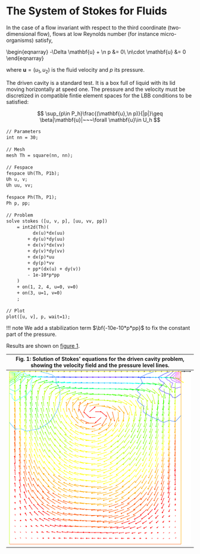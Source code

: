 # The System of Stokes for Fluids

In the case of a flow invariant with respect to the third coordinate (two-dimensional flow), flows at low Reynolds number (for instance micro-organisms) satisfy,

\begin{eqnarray}
	-\Delta \mathbf{u} + \n p &= 0\\
	\n\cdot \mathbf{u} &= 0
\end{eqnarray}

where $\mathbf{u}=(u_1,u_2)$ is the fluid velocity and $p$ its pressure.

The driven cavity is a standard test. It is a box full of liquid with its lid moving horizontally at speed one. The pressure and the velocity must be discretized in compatible fintie element spaces for the LBB conditions to be satisfied:

$$
\sup_{p\in P_h}\frac{(\mathbf{u},\n p)}{|p|}\geq \beta|\mathbf{u}|~~~\forall \mathbf{u}\in U_h
$$

```freefem
// Parameters
int nn = 30;

// Mesh
mesh Th = square(nn, nn);

// Fespace
fespace Uh(Th, P1b);
Uh u, v;
Uh uu, vv;

fespace Ph(Th, P1);
Ph p, pp;

// Problem
solve stokes ([u, v, p], [uu, vv, pp])
	= int2d(Th)(
		  dx(u)*dx(uu)
		+ dy(u)*dy(uu)
		+ dx(v)*dx(vv)
		+ dy(v)*dy(vv)
		+ dx(p)*uu
		+ dy(p)*vv
		+ pp*(dx(u) + dy(v))
		- 1e-10*p*pp
	)
	+ on(1, 2, 4, u=0, v=0)
	+ on(3, u=1, v=0)
	;

// Plot
plot([u, v], p, wait=1);

```

!!! note
	We add a stabilization term $\bf{-10e-10*p*pp}$ to fix the constant part of the pressure.

Results are shown on [figure 1](#Fig1).


|<a name="Fig1">Fig. 1:</a> Solution of Stokes' equations for the driven cavity problem, showing the velocity field and the pressure level lines.|
|:----:|
|![Stokes](images/stokes.png)|
